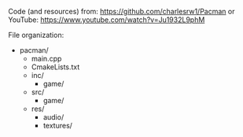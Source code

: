 Code (and resources) from: https://github.com/charlesrw1/Pacman
or YouTube: https://www.youtube.com/watch?v=Ju1932L9phM


File organization:
+ pacman/
  - main.cpp
  - CmakeLists.txt
  + inc/
    + game/
  + src/
    + game/
  + res/
    + audio/
    + textures/
